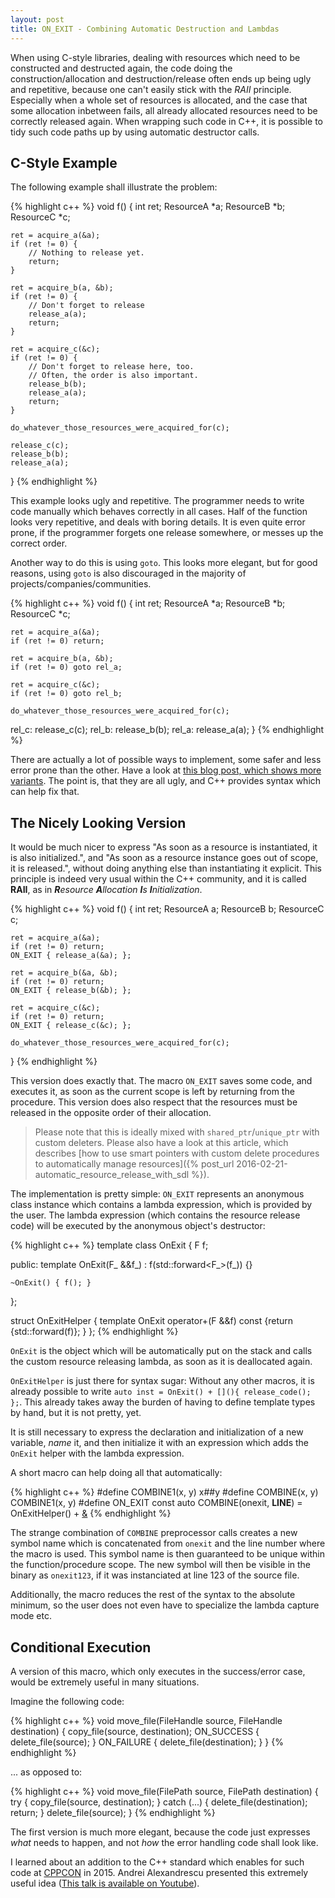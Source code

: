 ```yaml
---
layout: post
title: ON_EXIT - Combining Automatic Destruction and Lambdas
---
```


When using C-style libraries, dealing with resources which need to be constructed and destructed again, the code doing the construction/allocation and destruction/release often ends up being ugly and repetitive, because one can't easily stick with the *RAII* principle.
Especially when a whole set of resources is allocated, and the case that some allocation inbetween fails, all already allocated resources need to be correctly released again.
When wrapping such code in C++, it is possible to tidy such code paths up by using automatic destructor calls.

<!--more-->

## C-Style Example

The following example shall illustrate the problem:

{% highlight c++ %}
void f()
{
    int ret;
    ResourceA *a;
    ResourceB *b;
    ResourceC *c;

    ret = acquire_a(&a);
    if (ret != 0) {
        // Nothing to release yet.
        return;
    }

    ret = acquire_b(a, &b);
    if (ret != 0) {
        // Don't forget to release
        release_a(a);
        return;
    }

    ret = acquire_c(&c);
    if (ret != 0) {
        // Don't forget to release here, too.
        // Often, the order is also important.
        release_b(b);
        release_a(a);
        return;
    }

    do_whatever_those_resources_were_acquired_for(c);

    release_c(c);
    release_b(b);
    release_a(a);
}
{% endhighlight %}

This example looks ugly and repetitive.
The programmer needs to write code manually which behaves correctly in all cases.
Half of the function looks very repetitive, and deals with boring details.
It is even quite error prone, if the programmer forgets one release somewhere, or messes up the correct order.

Another way to do this is using `goto`.
This looks more elegant, but for good reasons, using `goto` is also discouraged in the majority of projects/companies/communities.

{% highlight c++ %}
void f()
{
    int ret;
    ResourceA *a;
    ResourceB *b;
    ResourceC *c;

    ret = acquire_a(&a);
    if (ret != 0) return;

    ret = acquire_b(a, &b);
    if (ret != 0) goto rel_a;

    ret = acquire_c(&c);
    if (ret != 0) goto rel_b;

    do_whatever_those_resources_were_acquired_for(c);

rel_c:
    release_c(c);
rel_b:
    release_b(b);
rel_a:
    release_a(a);
}
{% endhighlight %}

There are actually a lot of possible ways to implement, some safer and less error prone than the other.
Have a look at [this blog post, which shows more variants](http://codedgers.com/blog/2009/apr/8/3/).
The point is, that they are all ugly, and C++ provides syntax which can help fix that.

## The Nicely Looking Version

It would be much nicer to express "As soon as a resource is instantiated, it is also initialized.", and "As soon as a resource instance goes out of scope, it is released.", without doing anything else than instantiating it explicit.
This principle is indeed very usual within the C++ community, and it is called **RAII**, as in ***R**esource **A**llocation **I**s **I**nitialization*.

{% highlight c++ %}
void f()
{
    int ret;
    ResourceA a;
    ResourceB b;
    ResourceC c;

    ret = acquire_a(&a);
    if (ret != 0) return;
    ON_EXIT { release_a(&a); };

    ret = acquire_b(&a, &b);
    if (ret != 0) return;
    ON_EXIT { release_b(&b); };

    ret = acquire_c(&c);
    if (ret != 0) return;
    ON_EXIT { release_c(&c); };

    do_whatever_those_resources_were_acquired_for(c);
}
{% endhighlight %}

This version does exactly that.
The macro `ON_EXIT` saves some code, and executes it, as soon as the current scope is left by returning from the procedure.
This version does also respect that the resources must be released in the opposite order of their allocation.

> Please note that this is ideally mixed with `shared_ptr`/`unique_ptr` with custom deleters. Please also have a look at this article, which describes [how to use smart pointers with custom delete procedures to automatically manage resources]({% post_url 2016-02-21-automatic_resource_release_with_sdl %}).

The implementation is pretty simple:
`ON_EXIT` represents an anonymous class instance which contains a lambda expression, which is provided by the user.
The lambda expression (which contains the resource release code) will be executed by the anonymous object's destructor:

{% highlight c++ %}
template <class F>
class OnExit
{
    F f;

public:
    template <typename F_>
    OnExit(F_ &&f_) : f(std::forward<F_>(f_)) {}

    ~OnExit() { f(); }
};

struct OnExitHelper
{
    template <class F>
    OnExit<F> operator+(F &&f) const {return {std::forward<F>(f)}; }
};
{% endhighlight %}

`OnExit` is the object which will be automatically put on the stack and calls the custom resource releasing lambda, as soon as it is deallocated again.

`OnExitHelper` is just there for syntax sugar:
Without any other macros, it is already possible to write `auto inst = OnExit() + [](){ release_code(); };`.
This already takes away the burden of having to define template types by hand, but it is not pretty, yet.

It is still necessary to express the declaration and initialization of a new variable, *name* it, and then initialize it with an expression which adds the `OnExit` helper with the lambda expression.

A short macro can help doing all that automatically:

{% highlight c++ %}
#define COMBINE1(x, y) x##y
#define COMBINE(x, y) COMBINE1(x, y)
#define ON_EXIT const auto COMBINE(onexit, __LINE__) = OnExitHelper() + [&]()
{% endhighlight %}

The strange combination of `COMBINE` preprocessor calls creates a new symbol name which is concatenated from `onexit` and the line number where the macro is used.
This symbol name is then guaranteed to be unique within the function/procedure scope.
The new symbol will then be visible in the binary as `onexit123`, if it was instanciated at line 123 of the source file.

Additionally, the macro reduces the rest of the syntax to the absolute minimum, so the user does not even have to specialize the lambda capture mode etc.

## Conditional Execution 

A version of this macro, which only executes in the success/error case, would be extremely useful in many situations.

Imagine the following code:

{% highlight c++ %}
void move_file(FileHandle source, FileHandle destination)
{
    copy_file(source, destination);
    ON_SUCCESS { delete_file(source); }
    ON_FAILURE { delete_file(destination); }
}
{% endhighlight %}

... as opposed to:

{% highlight c++ %}
void move_file(FilePath source, FilePath destination)
{
    try {
        copy_file(source, destination);
    } catch (...) {
        delete_file(destination);
        return;
    }
    delete_file(source);
}
{% endhighlight %}

The first version is much more elegant, because the code just expresses *what* needs to happen, and not *how* the error handling code shall look like.

I learned about an addition to the C++ standard which enables for such code at [CPPCON](http://cppcon.org) in 2015.
Andrei Alexandrescu presented this extremely useful idea ([This talk is available on Youtube](https://youtu.be/WjTrfoiB0MQ)).



